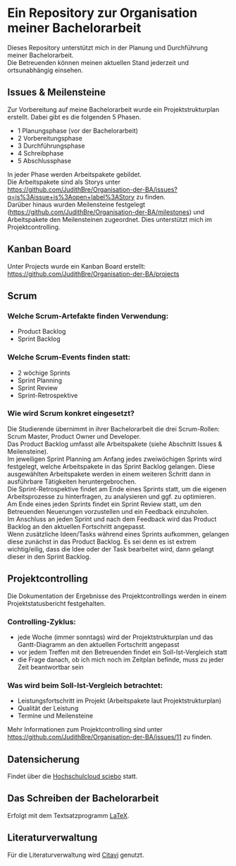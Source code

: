 # Ein Repository zur Organisation meiner Bachelorarbeit

Dieses Repository unterstützt mich in der Planung und Durchführung meiner Bachelorarbeit. <br>
Die Betreuenden können meinen aktuellen Stand jederzeit und ortsunabhängig einsehen.

## Issues & Meilensteine
Zur Vorbereitung auf meine Bachelorarbeit wurde ein Projektstrukturplan erstellt.
Dabei gibt es die folgenden 5 Phasen.<br>
 - 1 Planungsphase (vor der Bachelorarbeit) <br>
 - 2 Vorbereitungsphase <br>
 - 3 Durchführungsphase <br>
 - 4 Schreibphase <br>
 - 5 Abschlussphase<br>
 
In jeder Phase werden Arbeitspakete gebildet. <br>
Die Arbeitspakete sind als Storys unter https://github.com/JudithBre/Organisation-der-BA/issues?q=is%3Aissue+is%3Aopen+label%3AStory zu finden. <br>
Darüber hinaus wurden Meilensteine festgelegt (https://github.com/JudithBre/Organisation-der-BA/milestones) und Arbeitspakete den Meilensteinen zugeordnet. Dies unterstützt mich im Projektcontrolling. <br>

## Kanban Board
Unter Projects wurde ein Kanban Board erstellt: https://github.com/JudithBre/Organisation-der-BA/projects

## Scrum
### Welche Scrum-Artefakte finden Verwendung:
- Product Backlog
- Sprint Backlog

### Welche Scrum-Events finden statt:
- 2 wöchige Sprints
- Sprint Planning
- Sprint Review
- Sprint-Retrospektive 

### Wie wird Scrum konkret eingesetzt?
Die Studierende übernimmt in ihrer Bachelorarbeit die drei Scrum-Rollen: Scrum Master, Product Owner und Developer. <br>
Das Product Backlog umfasst alle Arbeitspakete (siehe Abschnitt Issues & Meilensteine). <br>
Im jeweiligen Sprint Planning am Anfang jedes zweiwöchigen Sprints wird festgelegt, welche Arbeitspakete in das Sprint Backlog gelangen. Diese ausgewählten Arbeitspakete werden in einem weiteren Schritt dann in ausführbare Tätigkeiten heruntergebrochen. <br>
Die Sprint-Retrospektive findet am Ende eines Sprints statt, um die eigenen Arbeitsprozesse zu hinterfragen, zu analysieren und ggf. zu optimieren. <br>
Am Ende eines jeden Sprints findet ein Sprint Review statt, um den Betreuenden Neuerungen vorzustellen und ein Feedback einzuholen. <br>
Im Anschluss an jeden Sprint und nach dem Feedback wird das Product Backlog an den aktuellen Fortschritt angepasst. <br>
Wenn zusätzliche Ideen/Tasks während eines Sprints aufkommen, gelangen diese zunächst in das Product Backlog. Es sei denn es ist extrem wichtig/eilig, dass die Idee oder der Task bearbeitet wird, dann gelangt dieser in den Sprint Backlog.

## Projektcontrolling
Die Dokumentation der Ergebnisse des Projektcontrollings werden in einem Projektstatusbericht festgehalten.
### Controlling-Zyklus:
- jede Woche (immer sonntags) wird der Projektstrukturplan und das Gantt-Diagramm an den aktuellen Fortschritt angepasst
- vor jedem Treffen mit den Betreuenden findet ein Soll-Ist-Vergleich statt
- die Frage danach, ob ich mich noch im Zeitplan befinde, muss zu jeder Zeit beantwortbar sein
### Was wird beim Soll-Ist-Vergleich betrachtet:
- Leistungsfortschritt im Projekt (Arbeitspakete laut Projektstrukturplan)
- Qualität der Leistung
- Termine und Meilensteine

Mehr Informationen zum Projektcontrolling sind unter https://github.com/JudithBre/Organisation-der-BA/issues/11 zu finden.

## Datensicherung
Findet über die [Hochschulcloud sciebo](https://www.hochschulcloud.nrw/) statt.

## Das Schreiben der Bachelorarbeit
Erfolgt mit dem Textsatzprogramm [LaTeX](https://www.latex-project.org/).

## Literaturverwaltung
Für die Literaturverwaltung wird [Citavi](https://www.citavi.com/de) genutzt.
